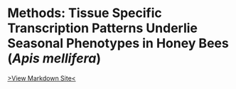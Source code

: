 # Methods: Tissue Specific Transcription Patterns Underlie Seasonal Phenotypes in Honey Bees (*Apis mellifera*)

[>View Markdown Site<](https://sbresnahan.github.io/Winter-Honeybee-Transcriptome/)
